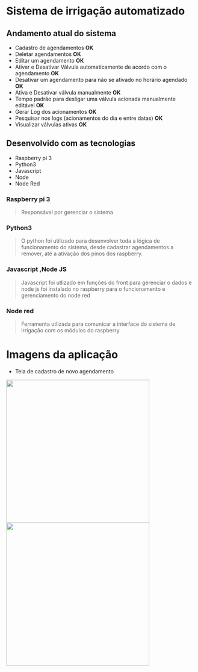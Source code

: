# Sistema de irrigação automatizado

## Andamento atual do sistema
- Cadastro de agendamentos **OK**
- Deletar agendamentos **OK**
- Editar um agendamento **OK**
- Ativar e Desativar Válvula automaticamente de acordo com o agendamento **OK**
- Desativar um agendamento para não se ativado no horário agendado **OK**
- Ativa e Desativar válvula manualmente **OK**
- Tempo padrão para desligar uma válvula acionada manualmente editável **OK**
- Gerar Log dos acionamentos **OK**
- Pesquisar nos logs (acionamentos do dia e entre datas) **OK**
- Visualizar válvulas ativas **OK**


## Desenvolvido com as tecnologias
- Raspberry pi 3
- Python3
- Javascript
- Node
- Node Red

### Raspberry pi 3
> Responsável por gerenciar o sistema

### Python3
> O python foi utilizado para desenvolver toda a lógica de funcionamento do sistema, desde
> cadastrar agendamentos a remover, até a ativação dos pinos dos raspberry.

### Javascript ,Node JS
> Javascript foi utlizado em funções do front para gerenciar o dados e node js foi instalado no
> raspberry para o funcionamento e gerenciamento do node red

### Node red
> Ferramenta utlizada para comunicar a interface do sistema de irrigação com os
> módulos do raspberry


# Imagens da aplicação
- Tela de cadastro de novo agendamento
<img src="https://github.com/EversonSilva9799/Sistema-de-irriga-o/blob/master/screenshot%20application/cadastro%20agendamentos.png" width="380">

<img src="https://github.com/EversonSilva9799/Sistema-de-irriga-o/blob/master/screenshot%20application/agendamentos.png" width="380">

